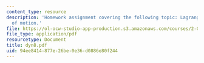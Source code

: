 ```yaml
---
content_type: resource
description: 'Homework assignment covering the following topic: Lagrange''s equation
  of motion.'
file: https://ol-ocw-studio-app-production.s3.amazonaws.com/courses/2-032-dynamics-fall-2004/94ee8414877e26be0e36d0886e80f244_dyn8.pdf
file_type: application/pdf
resourcetype: Document
title: dyn8.pdf
uid: 94ee8414-877e-26be-0e36-d0886e80f244
---
```

